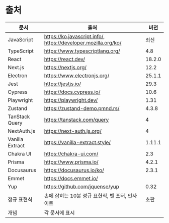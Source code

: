 # 출처

| 문서            | 출처                                                         | 버전   |
| --------------- | ------------------------------------------------------------ | ------ |
| JavaScript      | https://ko.javascript.info/, https://developer.mozilla.org/ko/ | 최신   |
| TypeScript      | https://www.typescriptlang.org/                              | 4.8    |
| React           | https://react.dev/                                           | 18.2.0 |
| Next.js         | https://nextjs.org/                                          | 12.2   |
| Electron        | https://www.electronjs.org/                                  | 25.1.1 |
| Jest            | https://jestjs.io/                                           | 29.3   |
| Cypress         | https://docs.cypress.io/                                     | 10.6   |
| Playwright      | https://playwright.dev/                                      | 1.31   |
| Zustand         | https://zustand-demo.pmnd.rs/                                | 4.3.8  |
| TanStack Query  | https://tanstack.com/query                                   | 4      |
| NextAuth.js     | https://next-auth.js.org/                                    | 4      |
| Vanilla Extract | https://vanilla-extract.style/                               | 1.11.1 |
| Chakra UI       | https://chakra-ui.com/                                       | 2.3    |
| Prisma          | https://www.prisma.io/                                       | 4.2.1  |
| Docusaurus      | https://docusaurus.io/ko/                                    | 2.3.1  |
| Emmet           | https://docs.emmet.io/                                       |        |
| Yup             | https://github.com/jquense/yup                               | 0.32   |
| 정규 표현식     | 손에 잡히는 10분 정규 표현식, 벤 포터, 인사이트              | 초판   |
| 개념            | 각 문서에 표시                                               |        |
